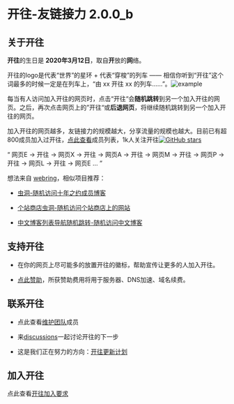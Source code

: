 # 开往-友链接力 2.0.0_b

## 关于开往

**开往**的生日是 **2020年3月12日**，取自**开**放的**网**络。

开往的logo是代表“世界”的星环 + 代表“穿梭”的列车 —— 相信你听到“开往”这个词最多的时候一定是在列车上，“由 xx 开往 xx 的列车……”。![example](https://www.travellings.cn/assets/logo.gif)

每当有人访问加入开往的网页时，点击“开往“会**随机跳转**到另一个加入开往的网页。之后，再次点击网页上的”开往“或**后退网页**，将继续随机跳转到另一个加入开往的网页。

加入开往的网页越多，友链接力的规模越大，分享流量的规模也越大。目前已有超800成员加入过开往，[点此查看](https://api.travellings.cn/all)成员列表，1k人关注开往[![GitHub stars](https://img.shields.io/github/stars/travellings-link/travellings?style=social)](https://github.com/travellings-link/travellings/stargazers)

“ 网页E → 开往 → 网页X → 开往 → 网页A → 开往 → 网页M → 开往 → 网页P → 开往 → 网页L → 开往 → 网页E … ”

想法来自 [webring](https://github.com/XXIIVV/webring)，相似项目推荐：

- [虫洞-随机访问十年之约成员博客](https://www.foreverblog.cn/notice/16.html)

- [个站商店虫洞-随机访问个站商店上的网站](https://storeweb.cn/s/1818)

- [中文博客列表导航随机跳转-随机访问中文博客](https://zhblogs.ohyee.cc/go)

## 支持开往

- 在你的网页上尽可能多的放置开往的徽标，帮助宣传让更多的人加入开往。

- [点此赞助](https://afdian.net/a/travellings)，所获赞助费用将用于服务器、DNS加速、域名续费。

## 联系开往

- 点此查看[维护团队](https://github.com/orgs/travellings-link/discussions/1639)成员

- 来[discussions](https://github.com/orgs/travellings-link/discussions)一起讨论开往的下一步

- 这是我们正在努力的方向：[开往更新计划](https://github.com/travellings-link/travellings/milestones)

## 加入开往

点此查看[开往加入要求](https://blog.travellings.cn/docs/jion)

